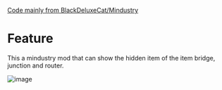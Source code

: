 [Code mainly from BlackDeluxeCat/Mindustry](https://github.com/BlackDeluxeCat/Mindustry)

# Feature

This a mindustry mod that can show the hidden item of the item bridge, junction and router.

![image](https://raw.githubusercontent.com/wshon/ItemBridgeX/master/.github/images/image.png)
